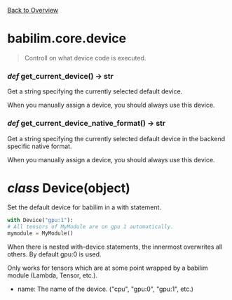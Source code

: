 [Back to Overview](../../README.md)

# babilim.core.device

> Controll on what device code is executed.

### *def* **get_current_device**() -> str

Get a string specifying the currently selected default device.

When you manually assign a device, you should always use this device.


### *def* **get_current_device_native_format**() -> str

Get a string specifying the currently selected default device in the backend specific native format.

When you manually assign a device, you should always use this device.


# *class* **Device**(object)

Set the default device for babilim in a with statement.

```python
with Device("gpu:1"):
# All tensors of MyModule are on gpu 1 automatically.
mymodule = MyModule()
```

When there is nested with-device statements, the innermost overwrites all others.
By default gpu:0 is used.

Only works for tensors which are at some point wrapped by a babilim module (Lambda, Tensor, etc.).

* name: The name of the device. ("cpu", "gpu:0", "gpu:1", etc.)


